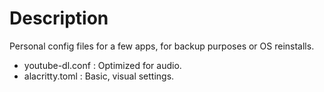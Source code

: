 # Description
Personal config files for a few apps, for backup purposes or OS reinstalls.
* youtube-dl.conf : Optimized for audio.
* alacritty.toml : Basic, visual settings.
